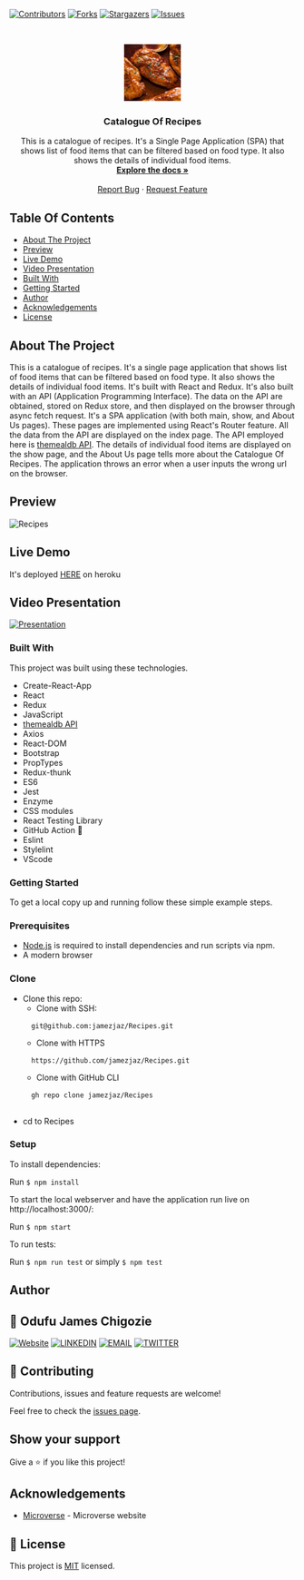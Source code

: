 <!--
*** Thanks for checking out this README Template. If you have a suggestion that would
*** make this better, please fork the repo and create a pull request or simply open
*** an issue with the tag "enhancement".
*** Thanks again! Now go create something AMAZING! :D
-->

<!-- PROJECT SHIELDS -->
<!--
*** I'm using markdown "reference style" links for readability.
*** Reference links are enclosed in brackets [ ] instead of parentheses ( ).
*** See the bottom of this document for the declaration of the reference variables
*** for contributors-url, forks-url, etc. This is an optional, concise syntax you may use.
*** https://www.markdownguide.org/basic-syntax/#reference-style-links
-->
[![Contributors][contributors-shield]][contributors-url]
[![Forks][forks-shield]][forks-url]
[![Stargazers][stars-shield]][stars-url]
[![Issues][issues-shield]][issues-url]


<!-- PROJECT LOGO -->
<br />
<p align="center">
  <a href="https://github.com/jamezjaz/Recipes">
    <img src="./src/assets/recipeImg.jpg" alt="Logo" width="100" height="100">
  </a>

  <h3 align="center">Catalogue Of Recipes</h3>

  <p align="center">
    This is a catalogue of recipes. It's a Single Page Application (SPA) that shows list of food items that can be filtered based on food type. It also shows the details of individual food items.
    <br />
    <a href="https://github.com/jamezjaz/Recipes"><strong>Explore the docs »</strong></a>
    <br />
    <br />
    <a href="https://github.com/jamezjaz/Recipes/issues">Report Bug</a>
    ·
    <a href="https://github.com/jamezjaz/Recipes/issues">Request Feature</a>
  </p>
</p>

<!-- TABLE OF CONTENTS -->
## Table Of Contents

* [About The Project](#about-the-project)
* [Preview](#preview)
* [Live Demo](#live-demo)
* [Video Presentation](#video-presentation)
* [Built With](#built-with)
* [Getting Started](#getting-started)
* [Author](#author)
* [Acknowledgements](#acknowledgements)
* [License](#license)

<!-- ABOUT THE PROJECT -->
## About The Project

This is a catalogue of recipes. It's a single page application that shows list of food items that can be filtered based on food type. It also shows the details of individual food items.
It's built with React and Redux.
It's also built with an API (Application Programming Interface). The data on the API are obtained, stored on Redux store, and then displayed on the browser through async fetch request.
It's a SPA application (with both main, show, and About Us pages). These pages are implemented using React's Router feature.
All the data from the API are displayed on the index page. The API employed here is [themealdb API](https://www.themealdb.com/api.php).
The details of individual food items are displayed on the show page, and the About Us page tells more about the Catalogue Of Recipes.
The application throws an error when a user inputs the wrong url on the browser.

## Preview
![Recipes](https://user-images.githubusercontent.com/57812000/109842050-493cb100-7c0f-11eb-9a93-21ee2511e433.png)

## Live Demo
It's deployed [HERE](https://jaz-recipe.herokuapp.com/) on heroku

## Video Presentation
[![Presentation](https://user-images.githubusercontent.com/57812000/109846436-cf5af680-7c13-11eb-988a-e7dba7b9f511.png)](https://www.youtube.com/watch?v=gnNMmkN40yw&feature=youtu.be)

### Built With
This project was built using these technologies.
* Create-React-App
* React
* Redux
* JavaScript
* [themealdb API](https://www.themealdb.com/api.php)
* Axios
* React-DOM
* Bootstrap
* PropTypes
* Redux-thunk
* ES6
* Jest
* Enzyme
* CSS modules
* React Testing Library
* GitHub Action :muscle:
* Eslint
* Stylelint
* VScode


### Getting Started

To get a local copy up and running follow these simple example steps.

### Prerequisites

 * [Node.js](https://nodejs.org/) is required to install dependencies and run scripts via npm.
 * A modern browser

### Clone
* Clone this repo:
  - Clone with SSH:
  ```
    git@github.com:jamezjaz/Recipes.git
  ```
  - Clone with HTTPS
  ```
    https://github.com/jamezjaz/Recipes.git
  ```
  - Clone with GitHub CLI
  ```
    gh repo clone jamezjaz/Recipes
    
 - cd to Recipes

### Setup
To install dependencies:

Run ```$ npm install```

To start the local webserver and have the application run live on http://localhost:3000/:

Run ```$ npm start```

To run tests:

Run ```$ npm run test``` or simply ```$ npm test```


<!-- CONTACT -->
## Author

## 👤 Odufu James Chigozie

 [![Website](https://img.shields.io/badge/-Website-black?style=for-the-badge&logo=Julia&logoColor=white)](http://jamezjaz.com/)
 [![LINKEDIN](https://img.shields.io/badge/-LINKEDIN-0077B5?style=for-the-badge&logo=Linkedin&logoColor=white)](https://www.linkedin.com/in/jamesgozieodufu/)
 [![EMAIL](https://img.shields.io/badge/-EMAIL-D14836?style=for-the-badge&logo=Mail.Ru&logoColor=white)](mailto:jamezjaz@gmail.com)
 [![TWITTER](https://img.shields.io/badge/-TWITTER-1DA1F2?style=for-the-badge&logo=Twitter&logoColor=white)](https://twitter.com/jamezjaz90)

## 🤝 Contributing

Contributions, issues and feature requests are welcome!

Feel free to check the [issues page](https://github.com/jamezjaz/Recipes/issues).

## Show your support

Give a :star: if you like this project!


<!-- ACKNOWLEDGEMENTS -->
## Acknowledgements
* [Microverse](https://www.microverse.org/) - Microverse website

<!-- MARKDOWN LINKS & IMAGES -->
<!-- https://www.markdownguide.org/basic-syntax/#reference-style-links -->
[contributors-shield]: https://img.shields.io/github/contributors/jamezjaz/Platform_Game.svg?style=flat-square
[contributors-url]: https://github.com/jamezjaz/Platform_Game/graphs/contributors
[forks-shield]: https://img.shields.io/github/forks/jamezjaz/Platform_Game.svg?style=flat-square
[forks-url]: https://github.com/jamezjaz/Platform_Game/network/members
[stars-shield]: https://img.shields.io/github/stars/jamezjaz/Platform_Game.svg?style=flat-square
[stars-url]: https://github.com/jamezjaz/Platform_Game/stargazers
[issues-shield]: https://img.shields.io/github/issues/jamezjaz/Platform_Game.svg?style=flat-square
[issues-url]: https://github.com/jamezjaz/Platform_Game/issues

## 📝 License

This project is [MIT](https://opensource.org/licenses/MIT) licensed.
